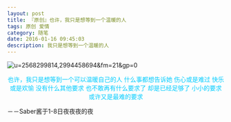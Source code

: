 ```yaml
---
layout: post
title: 『原创』也许，我只是想等到一个温暖的人
tags: 原创 爱情
category: 随笔
date: 2016-01-16 09:45:03
description: 我只是想等到一个温暖的人
---
```


![u=2568299814,2994458694&amp;fm=21&amp;gp=0](http://7xlkoc.com1.z0.glb.clouddn.com/wp-content/uploads/2016/01/2016010816333980.jpg)

<center><span style="color: #00ccff;">也许，我只是想等到一个可以温暖自己的人</span>
<span style="color: #00ccff;"> 什么事都想告诉她</span>
<span style="color: #00ccff;"> 伤心或是难过</span>
<span style="color: #00ccff;"> 快乐或是欢愉</span>
<span style="color: #00ccff;"> 没有什么其他要求</span>
<span style="color: #00ccff;"> 也不敢再有什么要求了</span>
<span style="color: #00ccff;"> 却是已经足够了</span>
<span style="color: #00ccff;"> 小小的要求</span>
<span style="color: #00ccff;"> 或许又是最难的要求</span></center>

－－Saber酱于1-8日夜夜夜的夜